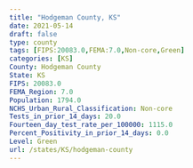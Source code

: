 ```yaml
---
title: "Hodgeman County, KS"
date: 2021-05-14
draft: false
type: county
tags: [FIPS:20083.0,FEMA:7.0,Non-core,Green]
categories: [KS]
County: Hodgeman County
State: KS
FIPS: 20083.0
FEMA_Region: 7.0
Population: 1794.0
NCHS_Urban_Rural_Classification: Non-core
Tests_in_prior_14_days: 20.0
Fourteen_day_test_rate_per_100000: 1115.0
Percent_Positivity_in_prior_14_days: 0.0
Level: Green
url: /states/KS/hodgeman-county
---
```




